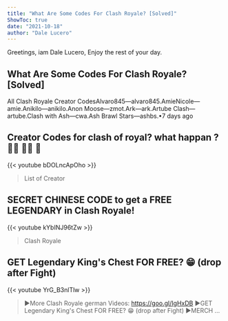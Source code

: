 ```yaml
---
title: "What Are Some Codes For Clash Royale? [Solved]"
ShowToc: true 
date: "2021-10-18"
author: "Dale Lucero" 
---
```


Greetings, iam Dale Lucero, Enjoy the rest of your day.
## What Are Some Codes For Clash Royale? [Solved]
 All Clash Royale Creator CodesAlvaro845—alvaro845.AmieNicole—amie.Anikilo—anikilo.Anon Moose—zmot.Ark—ark.Artube Clash—artube.Clash with Ash—cwa.Ash Brawl Stars—ashbs.•7 days ago

## Creator Codes for clash of royal? what happan ? 🤷‍♂️ 🤷‍♂️ 🤨
{{< youtube bDOLncApOho >}}
>List of Creator 

## SECRET CHINESE CODE to get a FREE LEGENDARY in Clash Royale!
{{< youtube kYbINJ96tZw >}}
>Clash Royale

## GET Legendary King's Chest FOR FREE? 😁 (drop after Fight)
{{< youtube YrG_B3nlTlw >}}
>►More Clash Royale german Videos: https://goo.gl/IgHxDB
►GET Legendary King's Chest FOR FREE? 😁 (drop after Fight)
►MERCH ...

